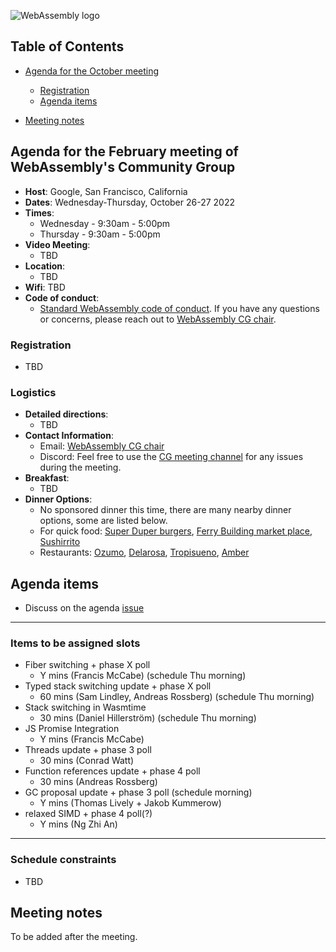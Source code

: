 ![WebAssembly logo](/images/WebAssembly.png)

## Table of Contents

* [Agenda for the October meeting](#agenda-for-the-October-meeting-of-webassemblys-community-group)
    
   * [Registration](#registration)
   * [Agenda items](#agenda-items)

* [Meeting notes](#meeting-notes)


## Agenda for the February meeting of WebAssembly's Community Group

- **Host**: Google, San Francisco, California
- **Dates**: Wednesday-Thursday, October 26-27 2022
- **Times**:
    - Wednesday - 9:30am - 5:00pm
    - Thursday - 9:30am - 5:00pm
- **Video Meeting**:
    - TBD
- **Location**:
    - TBD
- **Wifi**: TBD
- **Code of conduct**:
    - [Standard WebAssembly code of conduct](https://github.com/WebAssembly/design/blob/master/CodeOfConduct.md).  If you have any questions or concerns, please reach out to [WebAssembly CG chair](mailto:webassembly-cg-chair@chromium.org). 

### Registration

 - TBD

### Logistics
 - **Detailed directions**:
   - TBD
- **Contact Information**:
  - Email: [WebAssembly CG chair](mailto:webassembly-cg-chair@chromium.org)
  - Discord: Feel free to use the [CG meeting channel](https://discord.gg/vXgyKzy) for any issues during the meeting. 
- **Breakfast**:
  - TBD
- **Dinner Options**:
  - No sponsored dinner this time, there are many nearby dinner options, some are listed below. 
  - For quick food: [Super Duper burgers](https://goo.gl/maps/KqQZGFGUMrUeUJ269), [Ferry Building market place](https://goo.gl/maps/akKwbRqBafJR1B3SA), [Sushirrito](https://goo.gl/maps/u4PeGBgvXZvEgh5Z9)
  - Restaurants: [Ozumo](https://g.page/OzumoSanFrancisco?share), [Delarosa](https://goo.gl/maps/cmY5yA4kMDU3PCFP7), [Tropisueno](https://g.page/tropisueno?share), [Amber](https://goo.gl/maps/6auUT1zUE1EviLx16)
  
## Agenda items

 - Discuss on the agenda [issue](https://github.com/WebAssembly/meetings/issues/1107#issue-1370626883)

-----
 ### Items to be assigned slots
 
 - Fiber switching + phase X poll
   - Y mins (Francis McCabe) (schedule Thu morning)
 - Typed stack switching update + phase X poll
   - 60 mins (Sam Lindley, Andreas Rossberg) (schedule Thu morning)
 - Stack switching in Wasmtime
   - 30 mins (Daniel Hillerström) (schedule Thu morning)
 - JS Promise Integration
   - Y mins (Francis McCabe)
 - Threads update + phase 3 poll
   - 30 mins (Conrad Watt)
 - Function references update + phase 4 poll
   - 30 mins (Andreas Rossberg)
 - GC proposal update + phase 3 poll (schedule morning)
   - Y mins (Thomas Lively + Jakob Kummerow)
 - relaxed SIMD + phase 4 poll(?)
   - Y mins (Ng Zhi An)

-----
 
### Schedule constraints

- TBD

## Meeting notes

To be added after the meeting.
